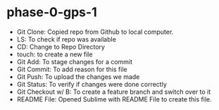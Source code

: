 # phase-0-gps-1

- Git Clone: Copied repo from Github to local computer.
- LS: To check if repo was available
- CD: Change to Repo Directory
- touch: to create a new file
- Git Add: To stage changes for a commit
- Git Commit: To add reason for this file
- Git Push: To upload the changes we made
- Git Status: To verify if changes were done correctly
- Git Checkout w/ B: To create a feature branch and switch over to it
- README File: Opened Sublime with README File to create this file.
